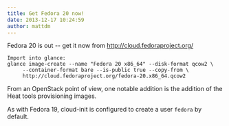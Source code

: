 ```yaml
---
title: Get Fedora 20 now!
date: 2013-12-17 10:24:59
author: mattdm
---
```


Fedora 20 is out -- get it now from http://cloud.fedoraproject.org/

    Import into glance:
    glance image-create --name "Fedora 20 x86_64" --disk-format qcow2 \
         --container-format bare --is-public true --copy-from \
         http://cloud.fedoraproject.org/fedora-20.x86_64.qcow2 


From an OpenStack point of view, one notable addition is the addition of the
Heat tools provisioning images.

As with Fedora 19, cloud-init is configured to create a user `fedora` by
default.

